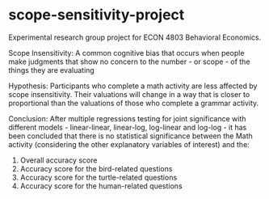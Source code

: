 # scope-sensitivity-project

Experimental research group project for ECON 4803 Behavioral Economics.

Scope Insensitivity: A common cognitive bias that occurs when people make judgments that show no concern to the number - or scope - of the things they are evaluating

Hypothesis: Participants who complete a math activity are less affected by scope insensitivity. Their valuations will change in a way that is closer to proportional than the valuations of those who complete a grammar activity.

Conclusion: After multiple regressions testing for joint significance with different models - linear-linear, linear-log, log-linear and log-log - it has been concluded that there is no statistical significance between the Math activity (considering the other explanatory variables of interest) and the:

1. Overall accuracy score
2. Accuracy score for the bird-related questions
3. Accuracy score for the turtle-related questions
4. Accuracy score for the human-related questions
